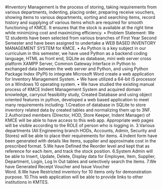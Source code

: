 #Inventory Management is the process of storing, taking requirements from various departments, indenting, placing order, preparing receive vouchers, showing items to various departments, sorting and searching items, record history and supplying of various items which are required for smooth functioning of KMCE. It ensures that the stock is available at the right time while minimizing cost and maximizing efficiency.
•	Problem Statement: We 12 students have been selected from various branches of First Year Second Semester and have been assigned to undertake a WEB BASED INVENTORY MANAGEMENT SYSTEM for KMCE.
•	 As Python is a key subject in our curriculum in this semester, we have used Python as a backend coding language, HTML as front end, SQLite as database, mini web server cross platform  XAMPP Server, Common Gateway Interface in Python to exchanged data between the web server and Python, and using  Python Package Index (PyPI) to integrate Microsoft Word create a web application for Inventory Management System.
•	We have utilized a 64-bit i5 processor on a Windows 10 operating system.
•	We have studied the existing manual process of KMCE Indent Management System and acquired domain knowledge, carryout feasibility study, Created Database and using object oriented features in python, developed a web based application to meet many requirements including:
1.Creation of database in SQLite to store inventory related data by created tables and normalizing them up to 3NF.
2.Authorized members (Director, HOD, Store Keeper, Indent               Manager) of KMCE will be able to have access to this web app.    Appropriate web pages will be visible according to the ROLE of      person who is logging in.
3.Various departments (All Engineering branch HODs, Accounts, Admin, Security and Stores) will be able to place their requirements for items.
4.Indent form  have been generated with details like items, supplier and approximate cost in the prescribed format.
5.We have Defined the Reorder level and kept that as reference for each item, and track the stock position.
6.System Admin will be able to Insert, Update, Delete, Display data for Employee, Item, Supplier, Department, Login, Log  In  Out tables and selectively search the items.
        7.We have Generated Receipt Voucher and Issue Voucher        
         Word.
8.We have Restricted inventory for 10 items only for demonstration purpose.
10.This web application will be able to provide links to other institutions in KMTES.
